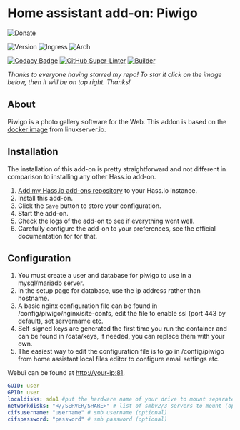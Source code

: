 # Home assistant add-on: Piwigo

[![Donate][donation-badge]](https://www.buymeacoffee.com/alexbelgium)

![Version](https://img.shields.io/badge/dynamic/json?label=Version&query=%24.version&url=https%3A%2F%2Fraw.githubusercontent.com%2Falexbelgium%2Fhassio-addons%2Fmaster%2Fpiwigo%2Fconfig.json)
![Ingress](https://img.shields.io/badge/dynamic/json?label=Ingress&query=%24.ingress&url=https%3A%2F%2Fraw.githubusercontent.com%2Falexbelgium%2Fhassio-addons%2Fmaster%2Fpiwigo%2Fconfig.json)
![Arch](https://img.shields.io/badge/dynamic/json?color=success&label=Arch&query=%24.arch&url=https%3A%2F%2Fraw.githubusercontent.com%2Falexbelgium%2Fhassio-addons%2Fmaster%2Fpiwigo%2Fconfig.json)

[![Codacy Badge](https://app.codacy.com/project/badge/Grade/9c6cf10bdbba45ecb202d7f579b5be0e)](https://www.codacy.com/gh/alexbelgium/hassio-addons/dashboard?utm_source=github.com&utm_medium=referral&utm_content=alexbelgium/hassio-addons&utm_campaign=Badge_Grade)
[![GitHub Super-Linter](https://github.com/alexbelgium/hassio-addons/workflows/Lint%20Code%20Base/badge.svg)](https://github.com/marketplace/actions/super-linter)
[![Builder](https://github.com/alexbelgium/hassio-addons/workflows/Builder/badge.svg)](https://github.com/alexbelgium/hassio-addons/actions/workflows/builder.yaml)

[donation-badge]: https://img.shields.io/badge/Buy%20me%20a%20coffee-%23d32f2f?logo=buy-me-a-coffee&style=flat&logoColor=white

_Thanks to everyone having starred my repo! To star it click on the image below, then it will be on top right. Thanks!_

## About

Piwigo is a photo gallery software for the Web.
This addon is based on the [docker image](https://github.com/linuxserver/piwigo) from linuxserver.io.

## Installation

The installation of this add-on is pretty straightforward and not different in
comparison to installing any other Hass.io add-on.

1. [Add my Hass.io add-ons repository][repository] to your Hass.io instance.
1. Install this add-on.
1. Click the `Save` button to store your configuration.
1. Start the add-on.
1. Check the logs of the add-on to see if everything went well.
1. Carefully configure the add-on to your preferences, see the official documentation for for that.

## Configuration

1. You must create a user and database for piwigo to use in a mysql/mariadb server.
1. In the setup page for database, use the ip address rather than hostname.
1. A basic nginx configuration file can be found in /config/piwigo/nginx/site-confs, edit the file to enable ssl (port 443 by default), set servername etc.
1. Self-signed keys are generated the first time you run the container and can be found in /data/keys, if needed, you can replace them with your own.
1. The easiest way to edit the configuration file is to go in /config/piwigo from home assistant local files editor to configure email settings etc.

Webui can be found at <http://your-ip:81>.

```yaml
GUID: user
GPID: user
localdisks: sda1 #put the hardware name of your drive to mount separated by commas, or its label. Ex: sda1, sdb1, MYNAS...
networkdisks: "<//SERVER/SHARE>" # list of smbv2/3 servers to mount (optional)
cifsusername: "username" # smb username (optional)
cifspassword: "password" # smb password (optional)
```

[repository]: https://github.com/alexbelgium/hassio-addons
